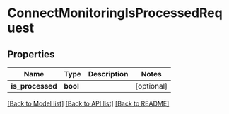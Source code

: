 # ConnectMonitoringIsProcessedRequest

## Properties
Name | Type | Description | Notes
------------ | ------------- | ------------- | -------------
**is_processed** | **bool** |  | [optional] 

[[Back to Model list]](../../README.md#documentation-for-models) [[Back to API list]](../../README.md#documentation-for-api-endpoints) [[Back to README]](../../README.md)

